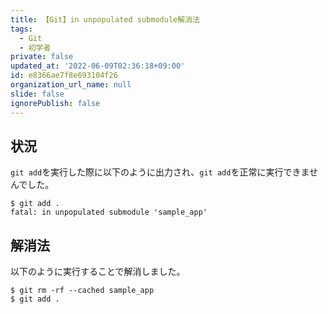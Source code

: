 ```yaml
---
title: 【Git】in unpopulated submodule解消法
tags:
  - Git
  - 初学者
private: false
updated_at: '2022-06-09T02:36:18+09:00'
id: e8366ae7f8e693104f26
organization_url_name: null
slide: false
ignorePublish: false
---
```

## 状況
`git add`を実行した際に以下のように出力され、`git add`を正常に実行できませんでした。

```:ターミナル
$ git add .
fatal: in unpopulated submodule 'sample_app'
```

## 解消法
以下のように実行することで解消しました。
```:ターミナル
$ git rm -rf --cached sample_app
$ git add .
```

